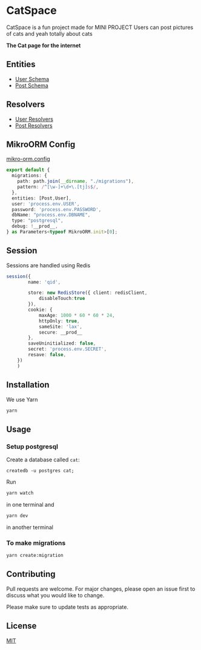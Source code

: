 # CatSpace

CatSpace is a fun project made for MINI PROJECT
Users can post pictures of cats and yeah totally about cats 

**The Cat page for the internet**

## Entities 

- [ User Schema ](src/entities/user.ts)
- [ Post Schema ](src/entities/post.ts)

## Resolvers

- [ User Resolvers ](src/resolvers/user.ts)
- [ Post Resolvers ](src/resolvers/post.ts)


## MikroORM Config

[ mikro-orm.config ](src/mikro-orm.config.ts)

```typescript
export default {
  migrations: {
    path: path.join(__dirname, "./migrations"),
    pattern: /^[\w-]+\d+\.[tj]s$/,
  },
  entities: [Post,User],
  user: 'process.env.USER',
  password: 'process.env.PASSWORD',
  dbName: "process.env.DBNAME",
  type: "postgresql",
  debug: !__prod__,
} as Parameters<typeof MikroORM.init>[0];
```

## Session

Sessions are handled using Redis

```typescript
session({
        name: 'qid',

        store: new RedisStore({ client: redisClient,
            disableTouch:true
        }),
        cookie: {
            maxAge: 1000 * 60 * 60 * 24,
            httpOnly: true,
            sameSite: 'lax',
            secure: __prod__
        },
        saveUninitialized: false,
        secret: 'process.env.SECRET',
        resave: false,
    })
    )
```

## Installation

We use Yarn

```bash
yarn
```

## Usage

### Setup postgresql

Create a database called ```cat```:

```
createdb -u postgres cat;
```

Run 

```bash
yarn watch 
```

in one terminal and 

```bash
yarn dev
```

in another terminal

### To make migrations

```bash
yarn create:migration
```

## Contributing
Pull requests are welcome. For major changes, please open an issue first to discuss what you would like to change.

Please make sure to update tests as appropriate.

## License
[MIT](https://choosealicense.com/licenses/mit/)